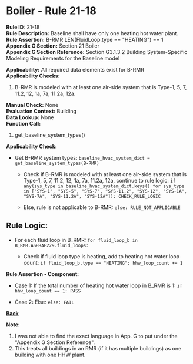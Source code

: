 
# Boiler - Rule 21-18  

**Rule ID:** 21-18  
**Rule Description:** Baseline shall have only one heating hot water plant.  
**Rule Assertion:** B-RMR LEN(FluidLoop.type == "HEATING") == 1  
**Appendix G Section:** Section 21 Boiler  
**Appendix G Section Reference:** Section G3.1.3.2 Building System-Specific Modeling Requirements for the Baseline model  

**Applicability:** All required data elements exist for B-RMR  
**Applicability Checks:**  

1. B-RMR is modeled with at least one air-side system that is Type-1, 5, 7, 11.2, 12, 1a, 7a, 11.2a, 12a.

**Manual Check:** None  
**Evaluation Context:** Building  
**Data Lookup:** None  
**Function Call:**  

1. get_baseline_system_types()

**Applicability Check:**

- Get B-RMR system types: `baseline_hvac_system_dict = get_baseline_system_types(B-RMR)`

  - Check if B-RMR is modeled with at least one air-side system that is Type-1, 5, 7, 11.2, 12, 1a, 7a, 11.2a, 12a, continue to rule logic: `if any(sys_type in baseline_hvac_system_dict.keys() for sys_type in ["SYS-1", "SYS-5", "SYS-7", "SYS-11.2", "SYS-12", "SYS-1A", "SYS-7A", "SYS-11.2A", "SYS-12A"]): CHECK_RULE_LOGIC`

  - Else, rule is not applicable to B-RMR: `else: RULE_NOT_APPLICABLE`

## Rule Logic:  

- For each fluid loop in B_RMR: `for fluid_loop_b in B_RMR.ASHRAE229.fluid_loops:`

  - Check if fluid loop type is heating, add to heating hot water loop count: `if fluid_loop_b.type == "HEATING": hhw_loop_count += 1`

**Rule Assertion - Component:**

- Case 1: If the total number of heating hot water loop in B_RMR is 1: `if hhw_loop_count == 1: PASS`

- Case 2: Else: `else: FAIL`

**[Back](../_toc.md)**

**Note:**

1. I was not able to find the exact language in App. G to put under the "Appendix G Section Reference".
2. This treats all buildings in an RMR (if it has multiple buildings) as one building with one HHW plant.
